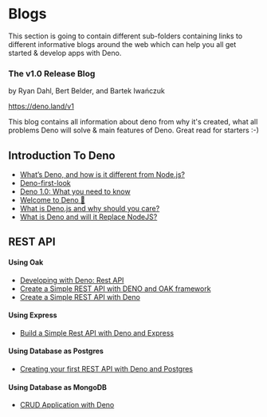 # Blogs

This section is going to contain different sub-folders containing links to different informative blogs around the web which can help you all get started & develop apps with Deno.

### The v1.0 Release Blog

by Ryan Dahl, Bert Belder, and Bartek Iwańczuk

https://deno.land/v1

This blog contains all information about deno from why it's created, what all problems Deno will solve & main features of Deno. Great read for starters :-)

## Introduction To Deno

- [What’s Deno, and how is it different from Node.js?](https://blog.logrocket.com/what-is-deno/)
- [Deno-first-look](https://academind.com/learn/node-js/denojs-first-look/)
- [Deno 1.0: What you need to know](https://blog.logrocket.com/deno-1-0-what-you-need-to-know/)
- [Welcome to Deno 🦕](https://blog.usejournal.com/welcome-to-deno-f2dc8f96f4ff)
- [What is Deno.js and why should you care?](https://dev.to/gregfletcher/what-is-deno-js-and-why-should-you-care-b26)
- [What is Deno and will it Replace NodeJS?](https://blog.bitsrc.io/what-is-deno-and-will-it-replace-nodejs-a13aa1734a74)

## REST API

#### Using Oak

- [Developing with Deno: Rest API](https://medium.com/swlh/developing-with-deno-rest-api-911cfc772c7f)
- [Create a Simple REST API with DENO and OAK framework](https://dev.to/nickolasbenakis/create-a-simple-rest-api-with-deno-and-oak-framework-2fna)
- [Create a Simple REST API with Deno](https://dev.to/r0b/create-a-simple-rest-api-with-deno-1cbc)

#### Using Express

- [Build a Simple Rest API with Deno and Express](https://levelup.gitconnected.com/build-a-simple-rest-api-with-deno-and-express-b0b62e52c230)

#### Using Database as Postgres

- [Creating your first REST API with Deno and Postgres](https://blog.logrocket.com/creating-your-first-rest-api-with-deno-and-postgres/)

#### Using Database as MongoDB

- [CRUD Application with Deno](https://blog.usejournal.com/crud-application-with-deno-adb438276428)
